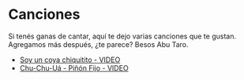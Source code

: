 # Canciones

Si tenés ganas de cantar, aquí te dejo varias canciones que te gustan.
Agregamos más después, ¿te parece?
Besos
Abu Taro.

* [Soy un coya chiquitito - VIDEO](https://drive.google.com/open?id=12l91mKWKaitnpoDX1Y5OTgfTsMt2zbWw)
* [Chu-Chu-Uá - Piñón Fijo - VIDEO](https://drive.google.com/open?id=14Ndt8f5kv7v_53T7HmNED8HHd8nN0Y5k)


